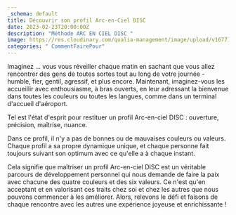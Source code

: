 ```yaml
---
_schema: default
title: Découvrir son profil Arc-en-Ciel DISC
date: 2023-02-23T20:00:00Z
description: "Méthode ARC EN CIEL DISC "
image: https://res.cloudinary.com/qualia-management/image/upload/v1677108371/tdf/DALL_E_2023-02-23_00.25.48_-_red_yellow_green_blue_visual_effect_of_speed_in_a_city_geometrical_art_vd178c.png
categories: " CommentFairePour"
---
```


Imaginez ... vous vous réveiller chaque matin en sachant que vous allez rencontrer des gens de toutes sortes tout au long de votre journée - humble, fier, gentil, agressif, et plus encore. Maintenant, imaginez-vous les accueillir avec enthousiasme, à bras ouverts, en leur adressant la bienvenue dans toutes les couleurs ou toutes les langues, comme dans un terminal d'accueil d'aéroport.&nbsp;

Tel est l'état d'esprit pour restituer un profil Arc-en-ciel DISC : ouverture, précision, maîtrise, nuance.&nbsp;

Dans ce profil, il n'y a pas de bonnes ou de mauvaises couleurs ou valeurs. Chaque profil a sa propre dynamique unique, et chaque personne fait toujours suivant son optimum avec ce qu'elle a à chaque instant.

Cela signifie que maîtriser un profil Arc-en-ciel DISC est un véritable parcours de développement personnel qui nous demande de faire la paix avec chacune des quatre couleurs et des six valeurs. Ce n'est qu'en acceptant et en valorisant ces traits chez soi et chez les autres que nous pouvons commencer à les améliorer. Alors, relevons le défi et faisons de chaque rencontre avec les autres une expérience joyeuse et enrichissante !
